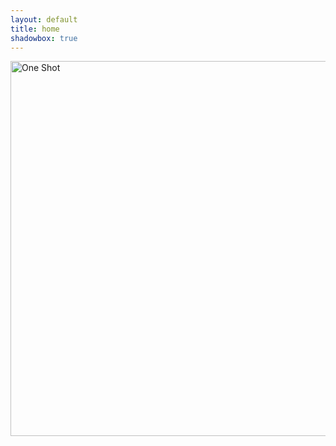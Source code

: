 ```yaml
---
layout: default
title: home
shadowbox: true
---
```


<a href="{{site.url}}/img/one-shot-doc.jpg" rel="shadowbox" title="One Shot">
<img src="{{site.url}}/img/one-shot-doc-pre.jpg" height="600px" width="600px" alt="One Shot"></a>
